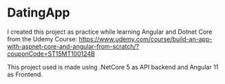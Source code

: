 # DatingApp

I created this project as practice while learning Angular and Dotnet Core from the Udemy Course: https://www.udemy.com/course/build-an-app-with-aspnet-core-and-angular-from-scratch/?couponCode=ST15MT100124B

This project used is made using .NetCore 5 as API backend and Angular 11 as Frontend.
